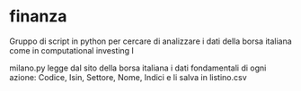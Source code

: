 finanza
=======

Gruppo di script in python per cercare di analizzare i dati della borsa italiana come in computational investing I

milano.py legge dal sito della borsa italiana i dati fondamentali di ogni azione:
Codice, Isin, Settore, Nome, Indici
e li salva in listino.csv
